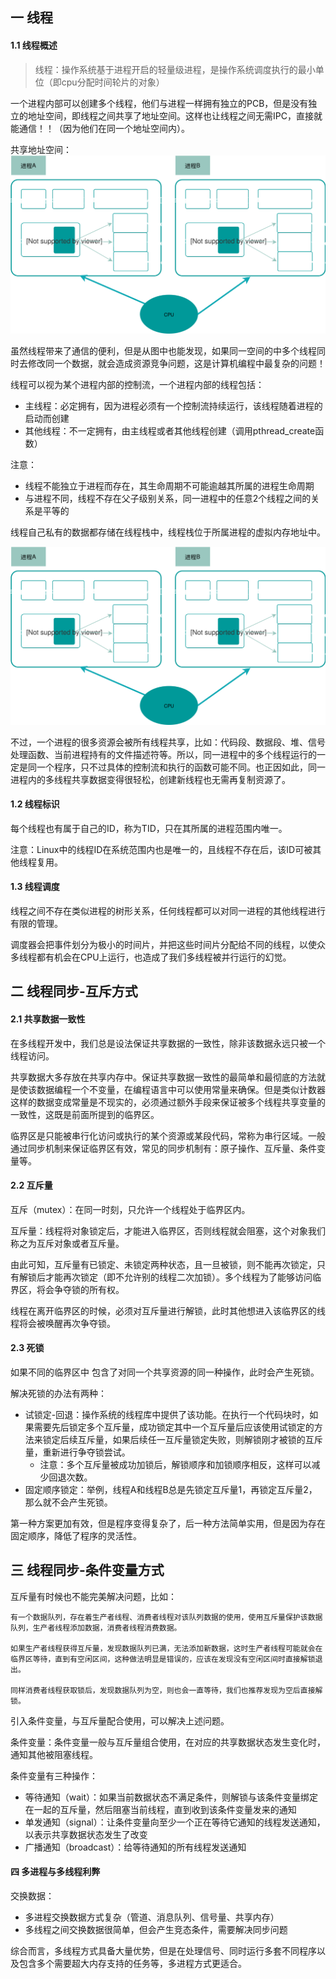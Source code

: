 ## 一 线程

#### 1.1 线程概述

> 线程：操作系统基于进程开启的轻量级进程，是操作系统调度执行的最小单位（即cpu分配时间轮片的对象）

一个进程内部可以创建多个线程，他们与进程一样拥有独立的PCB，但是没有独立的地址空间，即线程之间共享了地址空间。这样也让线程之间无需IPC，直接就能通信！！（因为他们在同一个地址空间内）。  

共享地址空间：
![](../images/go/02-01.svg)

虽然线程带来了通信的便利，但是从图中也能发现，如果同一空间的中多个线程同时去修改同一个数据，就会造成资源竞争问题，这是计算机编程中最复杂的问题！  

线程可以视为某个进程内部的控制流，一个进程内部的线程包括：
- 主线程：必定拥有，因为进程必须有一个控制流持续运行，该线程随着进程的启动而创建
- 其他线程：不一定拥有，由主线程或者其他线程创建（调用pthread_create函数）  

注意：
- 线程不能独立于进程而存在，其生命周期不可能逾越其所属的进程生命周期  
- 与进程不同，线程不存在父子级别关系，同一进程中的任意2个线程之间的关系是平等的

线程自己私有的数据都存储在线程栈中，线程栈位于所属进程的虚拟内存地址中。  

![](../images/go/02-01.svg)  


不过，一个进程的很多资源会被所有线程共享，比如：代码段、数据段、堆、信号处理函数、当前进程持有的文件描述符等。所以，同一进程中的多个线程运行的一定是同一个程序，只不过具体的控制流和执行的函数可能不同。也正因如此，同一进程内的多线程共享数据变得很轻松，创建新线程也无需再复制资源了。

#### 1.2 线程标识

每个线程也有属于自己的ID，称为TID，只在其所属的进程范围内唯一。  

注意：Linux中的线程ID在系统范围内也是唯一的，且线程不存在后，该ID可被其他线程复用。  
  
#### 1.3 线程调度

线程之间不存在类似进程的树形关系，任何线程都可以对同一进程的其他线程进行有限的管理。

调度器会把事件划分为极小的时间片，并把这些时间片分配给不同的线程，以使众多线程都有机会在CPU上运行，也造成了我们多线程被并行运行的幻觉。

## 二 线程同步-互斥方式

#### 2.1 共享数据一致性

在多线程开发中，我们总是设法保证共享数据的一致性，除非该数据永远只被一个线程访问。

共享数据大多存放在共享内存中。保证共享数据一致性的最简单和最彻底的方法就是使该数据编程一个不变量，在编程语言中可以使用常量来确保。但是类似计数器这样的数据变成常量是不现实的，必须通过额外手段来保证被多个线程共享变量的一致性，这既是前面所提到的临界区。  

临界区是只能被串行化访问或执行的某个资源或某段代码，常称为串行区域。一般通过同步机制来保证临界区有效，常见的同步机制有：原子操作、互斥量、条件变量等。

#### 2.2 互斥量

互斥（mutex）：在同一时刻，只允许一个线程处于临界区内。  

互斥量：线程将对象锁定后，才能进入临界区，否则线程就会阻塞，这个对象我们称之为互斥对象或者互斥量。  

由此可知，互斥量有已锁定、未锁定两种状态，且一旦被锁，则不能再次锁定，只有解锁后才能再次锁定（即不允许别的线程二次加锁）。多个线程为了能够访问临界区，将会争夺锁的所有权。  

线程在离开临界区的时候，必须对互斥量进行解锁，此时其他想进入该临界区的线程将会被唤醒再次争夺锁。  

#### 2.3 死锁

如果不同的临界区中 包含了对同一个共享资源的同一种操作，此时会产生死锁。  

解决死锁的办法有两种：
- 试锁定-回退：操作系统的线程库中提供了该功能。在执行一个代码块时，如果需要先后锁定多个互斥量，成功锁定其中一个互斥量后应该使用试锁定的方法来锁定后续互斥量，如果后续任一互斥量锁定失败，则解锁刚才被锁的互斥量，重新进行争夺锁尝试。
  - 注意：多个互斥量被成功加锁后，解锁顺序和加锁顺序相反，这样可以减少回退次数。
- 固定顺序锁定：举例，线程A和线程B总是先锁定互斥量1，再锁定互斥量2，那么就不会产生死锁。

第一种方案更加有效，但是程序变得复杂了，后一种方法简单实用，但是因为存在固定顺序，降低了程序的灵活性。  

## 三 线程同步-条件变量方式

互斥量有时候也不能完美解决问题，比如： 
```
有一个数据队列，存在着生产者线程、消费者线程对该队列数据的使用，使用互斥量保护该数据队列，生产者线程添加数据，消费者线程消费数据。  

如果生产者线程获得互斥量，发现数据队列已满，无法添加新数据，这时生产者线程可能就会在临界区等待，直到有空闲区间，这种做法明显是错误的，应该在发现没有空闲区间时直接解锁退出。  

同样消费者线程获取锁后，发现数据队列为空，则也会一直等待，我们也推荐发现为空后直接解锁。
```

引入条件变量，与互斥量配合使用，可以解决上述问题。  

条件变量：条件变量一般与互斥量组合使用，在对应的共享数据状态发生变化时，通知其他被阻塞线程。    


条件变量有三种操作：
- 等待通知（wait）：如果当前数据状态不满足条件，则解锁与该条件变量绑定在一起的互斥量，然后阻塞当前线程，直到收到该条件变量发来的通知
- 单发通知（signal）：让条件变量向至少一个正在等待它通知的线程发送通知，以表示共享数据状态发生了改变 
- 广播通知（broadcast）：给等待通知的所有线程发送通知


#### 四 多进程与多线程利弊

交换数据：
- 多进程交换数据方式复杂（管道、消息队列、信号量、共享内存）
- 多线程之间交换数据很简单，但会产生竞态条件，需要解决同步问题

综合而言，多线程方式具备大量优势，但是在处理信号、同时运行多套不同程序以及包含多个需要超大内存支持的任务等，多进程方式更适合。  

